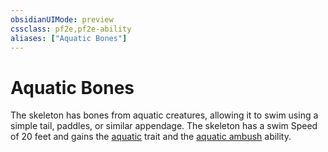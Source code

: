 ```yaml
---
obsidianUIMode: preview
cssclass: pf2e,pf2e-ability
aliases: ["Aquatic Bones"]
---
```

# Aquatic Bones

The skeleton has bones from aquatic creatures, allowing it to swim using a simple tail, paddles, or similar appendage. The skeleton has a swim Speed of 20 feet and gains the [aquatic](/rules/traits/aquatic-b1.md) trait and the [aquatic ambush](/rules/abilities/aquatic-ambush.md) ability.